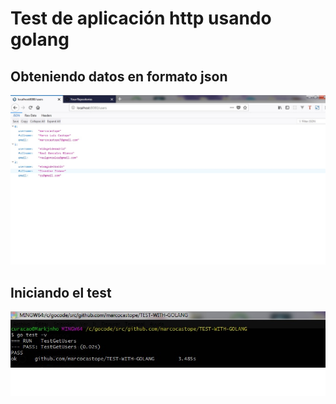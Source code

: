 # Test de aplicación http usando golang
## Obteniendo datos en formato json 
![getusers](getusers1.jpg)
## Iniciando el test
![testsucces](test-succes.jpg)
